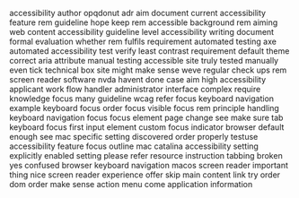 accessibility author opqdonut adr aim document current accessibility feature rem guideline hope keep rem accessible background rem aiming web content accessibility guideline level accessibility writing document formal evaluation whether rem fulfils requirement automated testing axe automated accessibility test verify least contrast requirement default theme correct aria attribute manual testing accessible site truly tested manually even tick technical box site might make sense weve regular check ups rem screen reader software nvda havent done case aim high accessibility applicant work flow handler administrator interface complex require knowledge focus many guideline wcag refer focus keyboard navigation example keyboard focus order focus visible focus rem principle handling keyboard navigation focus focus element page change see make sure tab keyboard focus first input element custom focus indicator browser default enough see mac specific setting discovered order properly testuse accessibility feature focus outline mac catalina accessibility setting explicitly enabled setting please refer resource instruction tabbing broken yes confused browser keyboard navigation macos screen reader important thing nice screen reader experience offer skip main content link try order dom order make sense action menu come application information